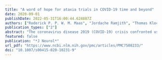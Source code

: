 ```yaml
---
title: "A word of hope for ataxia trials in COVID-19 time and beyond"
date: 2020-09-01
publishDate: 2022-05-31T16:00:44.624887Z
authors: ["Roderick P. P. W. M. Maas", "Jordache Ramjith", "Thomas Klockgether", "Kit C. B. Roes", "Bart P. C. van de Warrenburg"]
publication_types: ["2"]
abstract: "The coronavirus disease 2019 (COVID-19) crisis confronted us, like many researchers worldwide, with an unforeseen challenge during the final stages of a randomized controlled trial involving ataxia patients. Institutional guidelines suddenly no longer allowed regular follow-up visits to take place, impeding the clinical evaluation of long-term outcomes. Here, we discuss the various scenarios that we considered in response to these imposed restrictions and share our experience of home video recording by dedicated, extensively instructed family members. Albeit somewhat unconventional at first glance, this last resort strategy enabled us to reliably assess the study’s primary endpoint at the predefined point in time and hopefully encourages researchers in other ongoing ataxia trials to continue their activities. Remote assessments of ataxia severity may serve as a reasonable substitute in interventional trials beyond the current exceptional situation generated by the COVID-19 pandemic, but will require further investigation."
featured: false
publication: "*J Neurol*"
url_pdf: "https://www.ncbi.nlm.nih.gov/pmc/articles/PMC7508233/"
doi: "10.1007/s00415-020-10231-9"
---
```


